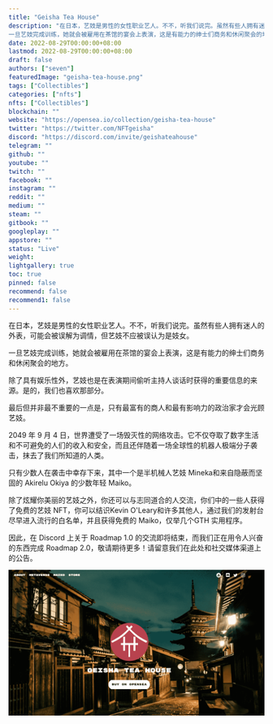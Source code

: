 ```yaml
---
title: "Geisha Tea House"
description: "在日本，艺妓是男性的女性职业艺人。不不，听我们说完。虽然有些人拥有迷人的外表，可能会被误解为调情，但艺妓不应被误认为是妓女。
一旦艺妓完成训练，她就会被雇用在茶馆的宴会上表演，这是有能力的绅士们商务和休闲聚会的地方。"
date: 2022-08-29T00:00:00+08:00
lastmod: 2022-08-29T00:00:00+08:00
draft: false
authors: ["seven"]
featuredImage: "geisha-tea-house.png"
tags: ["Collectibles"]
categories: ["nfts"]
nfts: ["Collectibles"]
blockchain: ""
website: "https://opensea.io/collection/geisha-tea-house"
twitter: "https://twitter.com/NFTgeisha"
discord: "https://discord.com/invite/geishateahouse"
telegram: ""
github: ""
youtube: ""
twitch: ""
facebook: ""
instagram: ""
reddit: ""
medium: ""
steam: ""
gitbook: ""
googleplay: ""
appstore: ""
status: "Live"
weight: 
lightgallery: true
toc: true
pinned: false
recommend: false
recommend1: false
---
```

在日本，艺妓是男性的女性职业艺人。不不，听我们说完。虽然有些人拥有迷人的外表，可能会被误解为调情，但艺妓不应被误认为是妓女。

一旦艺妓完成训练，她就会被雇用在茶馆的宴会上表演，这是有能力的绅士们商务和休闲聚会的地方。

除了具有娱乐性外，艺妓也是在表演期间偷听主持人谈话时获得的重要信息的来源。是的，我们也喜欢那部分。

最后但并非最不重要的一点是，只有最富有的商人和最有影响力的政治家才会光顾艺妓。

2049 年 9 月 4 日，世界遭受了一场毁灭性的网络攻击。它不仅夺取了数字生活和不可避免的人们的收入和安全，而且还伴随着一场全球性的机器人极端分子袭击，抹去了我们所知道的人类。

只有少数人在袭击中幸存下来，其中一个是半机械人艺妓 Mineka和来自隐蔽而坚固的 Akirelu Okiya 的少数年轻 Maiko。

除了炫耀你美丽的艺妓之外，你还可以与志同道合的人交流，你们中的一些人获得了免费的艺妓 NFT，你可以结识Kevin O'Leary和许多其他人，通过我们的发射台尽早进入流行的白名单，并且获得免费的 Maiko，仅举几个GTH 实用程序。



因此，在 Discord 上关于 Roadmap 1.0 的交流即将结束，而我们正在用令人兴奋的东西完成 Roadmap 2.0，敬请期待更多！请留意我们在此处和社交媒体渠道上的公告。

![nft](7b031b6f-c817-46f5-900f-42887c9740cb_.png)